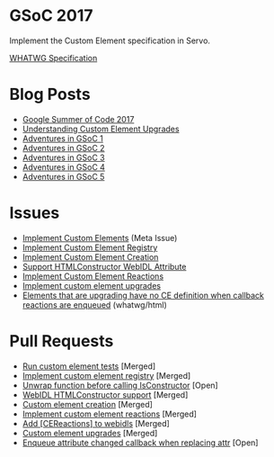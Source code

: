 # GSoC 2017

Implement the Custom Element specification in Servo.

[WHATWG Specification](https://html.spec.whatwg.org/multipage/#custom-elements)

# Blog Posts
 * [Google Summer of Code 2017](https://cbrewster.github.io/2017/05/04/google-summer-of-code/)
 * [Understanding Custom Element Upgrades](https://cbrewster.github.io/2017/06/08/custom-element-upgrades/)
 * [Adventures in GSoC 1](https://cbrewster.github.io/2017/06/12/adventures-in-gsoc-1/)
 * [Adventures in GSoC 2](https://cbrewster.github.io/2017/06/19/adventures-in-gsoc-2/)
 * [Adventures in GSoC 3](https://cbrewster.github.io/2017/07/07/adventures-in-gsoc-3/)
 * [Adventures in GSoC 4](https://cbrewster.github.io/2017/07/18/adventures-in-gsoc-4/)
 * [Adventures in GSoC 5](https://cbrewster.github.io/2017/08/07/adventures-in-gsoc-5/)

# Issues
 * [Implement Custom Elements](https://github.com/servo/servo/issues/9372) (Meta Issue)
 * [Implement Custom Element Registry](https://github.com/servo/servo/issues/16753)
 * [Implement Custom Element Creation](https://github.com/servo/servo/issues/17191)
 * [Support HTMLConstructor WebIDL Attribute](https://github.com/servo/servo/issues/17194)
 * [Implement Custom Element Reactions](https://github.com/servo/servo/issues/17433)
 * [Implement custom element upgrades](https://github.com/servo/servo/issues/17772)
 * [Elements that are upgrading have no CE definition when callback reactions are enqueued](https://github.com/whatwg/html/issues/2876) (whatwg/html)

# Pull Requests
 * [Run custom element tests](https://github.com/servo/servo/pull/17101) [Merged]
 * [Implement custom element registry](https://github.com/servo/servo/pull/17112) [Merged]
 * [Unwrap function before calling IsConstructor](https://github.com/servo/servo/pull/17250) [Open]
 * [WebIDL HTMLConstructor support](https://github.com/servo/servo/pull/17224) [Merged]
 * [Custom element creation](https://github.com/servo/servo/pull/17381) [Merged]
 * [Implement custom element reactions](https://github.com/servo/servo/pull/17614) [Merged]
 * [Add [CEReactions] to webidls](https://github.com/servo/servo/pull/17761) [Merged]
 * [Custom element upgrades](https://github.com/servo/servo/pull/17935) [Merged]
 * [Enqueue attribute changed callback when replacing attr](https://github.com/servo/servo/pull/18074) [Open]